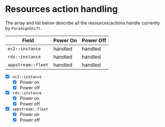 # Resources action handling

The array and list below describe all the resources/actions handle currently by `ParadigmShift`.

| Field                    | Power On       | Power Off   |
|--------------------------|----------------|-------------|
| `ec2::instance`          | handled        | handled     |
| `rds::instance`          | handled        | handled     |
| `appstream::fleet`       | handled        | handled     |

- [X] `ec2::instance`
  - [X] Power on
  - [X] Power off
- [X] `rds::instance`
  - [X] Power on
  - [X] Power off
- [X] `appstream::fleet`
  - [X] Power on
  - [X] Power off